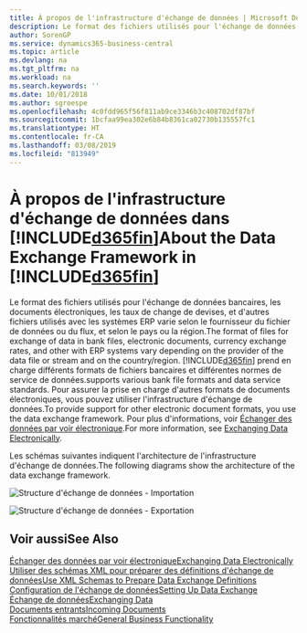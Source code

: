 ```yaml
---
title: À propos de l'infrastructure d'échange de données | Microsoft Docs
description: Le format des fichiers utilisés pour l'échange de données bancaires, les documents électroniques, les taux de change de devises, et d'autres fichiers utilisés avec les systèmes ERP varie selon le fournisseur du fichier de données ou du flux, et selon le pays ou la région.
author: SorenGP
ms.service: dynamics365-business-central
ms.topic: article
ms.devlang: na
ms.tgt_pltfrm: na
ms.workload: na
ms.search.keywords: ''
ms.date: 10/01/2018
ms.author: sgroespe
ms.openlocfilehash: 4c0fdd965f56f811ab9ce3346b3c408702df87bf
ms.sourcegitcommit: 1bcfaa99ea302e6b84b8361ca02730b135557fc1
ms.translationtype: HT
ms.contentlocale: fr-CA
ms.lasthandoff: 03/08/2019
ms.locfileid: "813949"
---
```

# <a name="about-the-data-exchange-framework-in-included365finincludesd365finmdmd"></a><span data-ttu-id="5ea77-103">À propos de l'infrastructure d'échange de données dans [!INCLUDE[d365fin](includes/d365fin_md.md)]</span><span class="sxs-lookup"><span data-stu-id="5ea77-103">About the Data Exchange Framework in [!INCLUDE[d365fin](includes/d365fin_md.md)]</span></span>
<span data-ttu-id="5ea77-104">Le format des fichiers utilisés pour l'échange de données bancaires, les documents électroniques, les taux de change de devises, et d'autres fichiers utilisés avec les systèmes ERP varie selon le fournisseur du fichier de données ou du flux, et selon le pays ou la région.</span><span class="sxs-lookup"><span data-stu-id="5ea77-104">The format of files for exchange of data in bank files, electronic documents, currency exchange rates, and other with ERP systems vary depending on the provider of the data file or stream and on the country/region.</span></span> [!INCLUDE[d365fin](includes/d365fin_md.md)] <span data-ttu-id="5ea77-105">prend en charge différents formats de fichiers bancaires et différentes normes de service de données.</span><span class="sxs-lookup"><span data-stu-id="5ea77-105">supports various bank file formats and data service standards.</span></span> <span data-ttu-id="5ea77-106">Pour assurer la prise en charge d'autres formats de documents électroniques, vous pouvez utiliser l'infrastructure d'échange de données.</span><span class="sxs-lookup"><span data-stu-id="5ea77-106">To provide support for other electronic document formats, you use the data exchange framework.</span></span> <span data-ttu-id="5ea77-107">Pour plus d'informations, voir [Échanger des données par voir électronique](across-data-exchange.md).</span><span class="sxs-lookup"><span data-stu-id="5ea77-107">For more information, see [Exchanging Data Electronically](across-data-exchange.md).</span></span>    

 <span data-ttu-id="5ea77-108">Les schémas suivantes indiquent l'architecture de l'infrastructure d'échange de données.</span><span class="sxs-lookup"><span data-stu-id="5ea77-108">The following diagrams show the architecture of the data exchange framework.</span></span>  

 ![Structure d'échange de données &#45; Importation](media/across-data-exchange/dataexchangeframework_import.png)  

 ![Structure d'échange de données &#45; Exportation](media/across-data-exchange/dataexchangeframework_export.png)  

## <a name="see-also"></a><span data-ttu-id="5ea77-111">Voir aussi</span><span class="sxs-lookup"><span data-stu-id="5ea77-111">See Also</span></span>  
[<span data-ttu-id="5ea77-112">Échanger des données par voir électronique</span><span class="sxs-lookup"><span data-stu-id="5ea77-112">Exchanging Data Electronically</span></span>](across-data-exchange.md)  
[<span data-ttu-id="5ea77-113">Utiliser des schémas XML pour préparer des définitions d'échange de données</span><span class="sxs-lookup"><span data-stu-id="5ea77-113">Use XML Schemas to Prepare Data Exchange Definitions</span></span>](across-how-to-use-xml-schemas-to-prepare-data-exchange-definitions.md)  
[<span data-ttu-id="5ea77-114">Configuration de l'échange de données</span><span class="sxs-lookup"><span data-stu-id="5ea77-114">Setting Up Data Exchange</span></span>](across-set-up-data-exchange.md)  
[<span data-ttu-id="5ea77-115">Échange de données</span><span class="sxs-lookup"><span data-stu-id="5ea77-115">Exchanging Data</span></span>](across-exchange-data.md)  
[<span data-ttu-id="5ea77-116">Documents entrants</span><span class="sxs-lookup"><span data-stu-id="5ea77-116">Incoming Documents</span></span>](across-income-documents.md)  
[<span data-ttu-id="5ea77-117">Fonctionnalités marché</span><span class="sxs-lookup"><span data-stu-id="5ea77-117">General Business Functionality</span></span>](ui-across-business-areas.md)  
